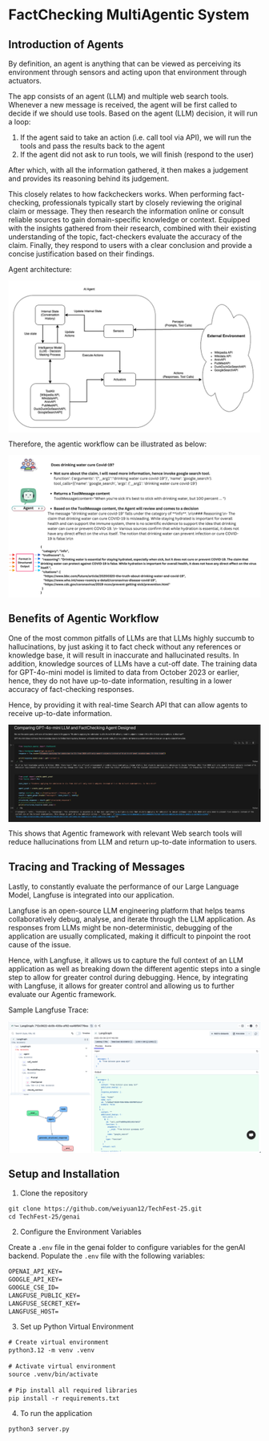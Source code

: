 # FactChecking MultiAgentic System 

## Introduction of Agents
By definition, an agent is anything that can be viewed as perceiving its environment through sensors and acting upon that environment through actuators.

The app consists of an agent (LLM) and multiple web search tools. Whenever a new message is received, the agent will be first called to decide if we should use tools. Based on the agent (LLM) decision, it will run a loop:
1. If the agent said to take an action (i.e. call tool via API), we will run the tools and pass the results back to the agent
2. If the agent did not ask to run tools, we will finish (respond to the user)

After which, with all the information gathered, it then makes a judgement and provides its reasoning behind its judgement.

This closely relates to how fackcheckers works. When performing fact-checking, professionals typically start by closely reviewing the original claim or message. They then research the information online or consult reliable sources to gain domain-specific knowledge or context. Equipped with the insights gathered from their research, combined with their existing understanding of the topic, fact-checkers evaluate the accuracy of the claim. Finally, they respond to users with a clear conclusion and provide a concise justification based on their findings.

Agent architecture:
<p align="center">
  <img align="center" alt="Mockup" title="Mockup" src="assets/agentic_architecture.png"></img>
</a>
</p>

Therefore, the agentic workflow can be illustrated as below:
<p align="center">
  <img align="center" alt="Mockup" title="Mockup" src="assets/example_flow.png" ></img>
</a>
</p>

## Benefits of Agentic Workflow
One of the most common pitfalls of LLMs are that LLMs highly succumb to hallucinations, by just asking it to fact check without any references or knowledge base, it will result in inaccurate and hallucinated results. In addition, knowledge sources of LLMs have a cut-off date. The training data for GPT-4o-mini model is limited to data from October 2023 or earlier, hence, they do not have up-to-date information, resulting in a lower accuracy of fact-checking responses. 

Hence, by providing it with real-time Search API that can allow agents to receive up-to-date information. 
<p align="center">
  <img align="center" alt="Mockup" title="Mockup" src="assets/comparison.png"></img>
</a>
</p>

This shows that Agentic framework with relevant Web search tools will reduce hallucinations from LLM and return up-to-date information to users. 

## Tracing and Tracking of Messages 
Lastly, to constantly evaluate the performance of our Large Language Model, Langfuse is integrated into our application. 

Langfuse is an open-source LLM engineering platform that helps teams collaboratively debug, analyse, and iterate through the LLM application. As responses from LLMs might be non-deterministic, debugging of the application are usually complicated, making it difficult to pinpoint the root cause of the issue. 

Hence, with Langfuse, it allows us to capture the full context of an LLM application as well as breaking down the different agentic steps into a single step to allow for greater control during debugging. Hence, by integrating with Langfuse, it allows for greater control and allowing us to further evaluate our Agentic framework. 

Sample Langfuse Trace:
<p align="center">
  <img align="center" alt="Mockup" title="Mockup" src="assets/sample_langfuse.png"></img>
</a>
</p>

## Setup and Installation 
1. Clone the repository
```
git clone https://github.com/weiyuan12/TechFest-25.git
cd TechFest-25/genai
```

2. Configure the Environment Variables

Create a `.env` file in the genai folder to configure variables for the genAI backend. Populate the `.env` file with the following variables:
```
OPENAI_API_KEY=
GOOGLE_API_KEY=
GOOGLE_CSE_ID=
LANGFUSE_PUBLIC_KEY=
LANGFUSE_SECRET_KEY=
LANGFUSE_HOST=
```

3. Set up Python Virtual Environment
```
# Create virtual environment
python3.12 -m venv .venv

# Activate virtual environment
source .venv/bin/activate

# Pip install all required libraries
pip install -r requirements.txt
```

4. To run the application
```
python3 server.py
```